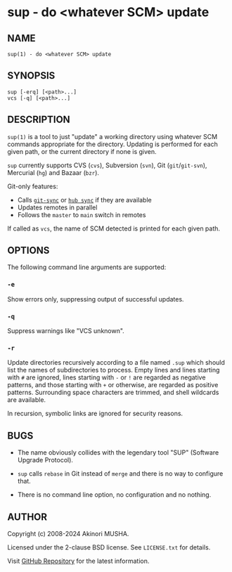 # sup - do &lt;whatever SCM&gt; update

## NAME

`sup(1) - do <whatever SCM> update`

## SYNOPSIS

```
sup [-erq] [<path>...]
vcs [-q] [<path>...]
```

## DESCRIPTION

`sup(1)` is a tool to just "update" a working directory using whatever
SCM commands appropriate for the directory.  Updating is performed for
each given path, or the current directory if none is given.

`sup` currently supports CVS (`cvs`), Subversion (`svn`), Git
(`git`/`git-svn`), Mercurial (`hg`) and Bazaar (`bzr`).

Git-only features:

- Calls [`git-sync`](https://github.com/jacobwgillespie/git-sync) or [`hub sync`](https://github.com/mislav/hub) if they are available
- Updates remotes in parallel
- Follows the `master` to `main` switch in remotes

If called as `vcs`, the name of SCM detected is printed for each given
path.

## OPTIONS
The following command line arguments are supported:

### `-e`

Show errors only, suppressing output of successful updates.

### `-q`

Suppress warnings like "VCS unknown".

### `-r`

Update directories recursively according to a file named `.sup` which
should list the names of subdirectories to process.  Empty lines and
lines starting with `#` are ignored, lines starting with `-` or `!`
are regarded as negative patterns, and those starting with `+` or
otherwise, are regarded as positive patterns.  Surrounding space
characters are trimmed, and shell wildcards are available.

In recursion, symbolic links are ignored for security reasons.

## BUGS

-   The name obviously collides with the legendary tool "SUP"
    (Software Upgrade Protocol).

-   `sup` calls `rebase` in Git instead of `merge` and there is no way
    to configure that.

-   There is no command line option, no configuration and no nothing.

## AUTHOR

Copyright (c) 2008-2024 Akinori MUSHA.

Licensed under the 2-clause BSD license.  See `LICENSE.txt` for
details.

Visit [GitHub Repository](https://github.com/knu/sup) for the latest
information.
